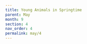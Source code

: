 ```yaml
---
title: Young Animals in Springtime
parent: May
month: 9
section: 4
nav_order: 4
permalink: may/4
---
```


